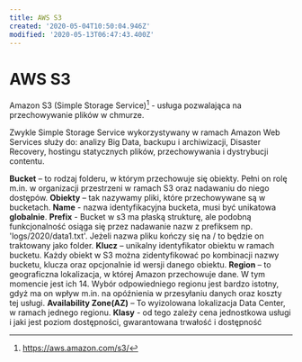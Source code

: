 ```yaml
---
title: AWS S3
created: '2020-05-04T10:50:04.946Z'
modified: '2020-05-13T06:47:43.400Z'
---
```


# AWS S3

Amazon S3 (Simple Storage Service)[^1] - usługa pozwalająca na przechowywanie plików w chmurze.

Zwykle Simple Storage Service wykorzystywany w ramach Amazon Web Services służy do: analizy Big Data, backupu i archiwizacji, Disaster Recovery, hostingu statycznych plików, przechowywania i dystrybucji contentu.

**Bucket** – to rodzaj folderu, w którym przechowuje się obiekty. Pełni on rolę m.in. w organizacji przestrzeni w ramach S3 oraz nadawaniu do niego dostępów.
**Obiekty** – tak nazywamy pliki, które przechowywane są w bucketach.
**Name** - nazwa identyfikacyjna bucketa, musi być unikatowa **globalnie**.
**Prefix** - Bucket w s3 ma płaską strukturę, ale podobną funkcjonalność osiąga się przez nadawanie nazw z prefiksem np. 'logs/2020/data1.txt'. Jeżeli nazwa pliku kończy się na / to będzie on traktowany jako folder.
**Klucz** – unikalny identyfikator obiektu w ramach bucketu. Każdy obiekt w S3 można zidentyfikować po kombinacji nazwy bucketu, klucza oraz opcjonalnie id wersji danego obiektu.
**Region** – to geograficzna lokalizacja, w której Amazon przechowuje dane. W tym momencie jest ich 14. Wybór odpowiedniego regionu jest bardzo istotny, gdyż ma on wpływ m.in. na opóźnienia w przesyłaniu danych oraz koszty tej usługi.
**Availability Zone(AZ)** – To wyizolowana lokalizacja Data Center, w ramach jednego regionu.
**Klasy** - od tego zależy cena jednostkowa usługi i jaki jest poziom dostępności, gwarantowana trwałość i dostępność

[^1]: https://aws.amazon.com/s3/

